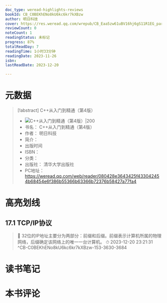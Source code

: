 ```yaml
---
doc_type: weread-highlights-reviews
bookId: CB_C0BEKhENo8kU6kc6kr7kXBzw
author: 明日科技
cover: https://res.weread.qq.com/wrepub/CB_Eaa5zw61uBV16hj6gS11R1EG_parsecover
reviewCount: 0
noteCount: 1
readingStatus: 未标记
progress: 87%
totalReadDay: 7
readingTime: 1小时33分钟
readingDate: 2023-11-26
isbn: 
lastReadDate: 2023-12-20

---
```

# 元数据
> [!abstract] C++从入门到精通（第4版）
> - ![ C++从入门到精通（第4版）|200](https://res.weread.qq.com/wrepub/CB_Eaa5zw61uBV16hj6gS11R1EG_parsecover)
> - 书名： C++从入门到精通（第4版）
> - 作者： 明日科技
> - 简介： 
> - 出版时间 
> - ISBN： 
> - 分类： 
> - 出版社： 清华大学出版社
> - PC地址：https://weread.qq.com/web/reader/080428e3643425f433042454b68454e6f386b55366b63366b72376b58427a77fa4

# 高亮划线

## 17.1 TCP/IP协议

> 📌 32位的IP地址主要分为两部分：前缀和后缀。前缀表示计算机所属的物理网络，后缀确定该网络上的唯一一台计算机。 
> ⏱ 2023-12-20 23:21:31 ^CB-C0BEKhENo8kU6kc6kr7kXBzw-153-3630-3684

# 读书笔记

# 本书评论
